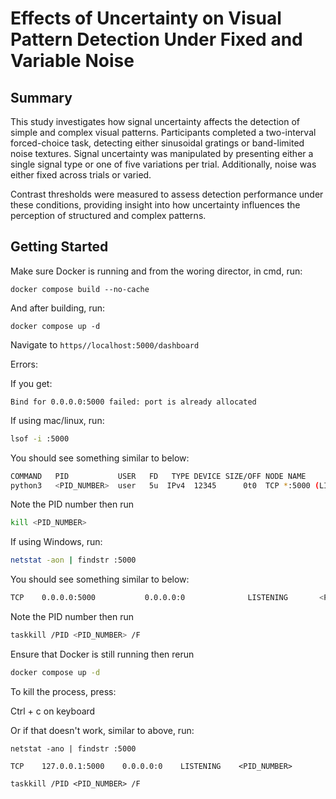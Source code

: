 # Effects of Uncertainty on Visual Pattern Detection Under Fixed and Variable Noise 


## Summary

This study investigates how signal uncertainty affects the detection of simple and complex visual patterns. Participants completed a two-interval forced-choice task, detecting either sinusoidal gratings or band-limited noise textures. Signal uncertainty was manipulated by presenting either a single signal type or one of five variations per trial. Additionally, noise was either fixed across trials or varied.

Contrast thresholds were measured to assess detection performance under these conditions, providing insight into how uncertainty influences the perception of structured and complex patterns.

## Getting Started


Make sure Docker is running and from the woring director, in cmd, run:

`docker compose build --no-cache`

And after building, run:

`docker compose up -d`

Navigate to `https//localhost:5000/dashboard`

Errors:

If you get:

`Bind for 0.0.0.0:5000 failed: port is already allocated`

If using mac/linux, run: 

```sh
lsof -i :5000
```
You should see something similar to below:

```sh
COMMAND   PID           USER   FD   TYPE DEVICE SIZE/OFF NODE NAME
python3   <PID_NUMBER>  user   5u  IPv4  12345      0t0  TCP *:5000 (LISTEN)
```

Note the PID number then run 

```sh
kill <PID_NUMBER>
```

If using Windows, run: 

```sh
netstat -aon | findstr :5000
```
You should see something similar to below:

```sh
TCP    0.0.0.0:5000           0.0.0.0:0              LISTENING       <PID_NUMBER>
```

Note the PID number then run 

```sh
taskkill /PID <PID_NUMBER> /F
```

Ensure that Docker is still running then rerun 

```sh
docker compose up -d
```

To kill the process, press:

Ctrl + c on keyboard

Or if that doesn't work, similar to above, run:

`netstat -ano | findstr :5000`

`TCP    127.0.0.1:5000    0.0.0.0:0    LISTENING    <PID_NUMBER>`

`taskkill /PID <PID_NUMBER> /F`
